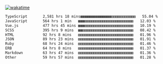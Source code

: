 [![wakatime](https://wakatime.com/badge/user/8b62041e-d91c-42f5-bf28-a8e61da65a75.svg?style=for-the-badge)](https://wakatime.com/@8b62041e-d91c-42f5-bf28-a8e61da65a75)

<!--START_SECTION:waka-->

```txt
TypeScript       2,581 hrs 18 mins▦▦▦▦▦▦▦▦▦▦▦▦▦▦▤▤▤▤▤▤▤▤▤▤▤   55.04 %
JavaScript       564 hrs 1 min   ▦▦▦▤▤▤▤▤▤▤▤▤▤▤▤▤▤▤▤▤▤▤▤▤▤   12.03 %
Vue.js           477 hrs 45 mins ▦▦▦▤▤▤▤▤▤▤▤▤▤▤▤▤▤▤▤▤▤▤▤▤▤   10.19 %
SCSS             395 hrs 9 mins  ▦▦▤▤▤▤▤▤▤▤▤▤▤▤▤▤▤▤▤▤▤▤▤▤▤   08.42 %
HTML             92 hrs 8 mins   ▤▤▤▤▤▤▤▤▤▤▤▤▤▤▤▤▤▤▤▤▤▤▤▤▤   01.96 %
JSON             89 hrs 23 mins  ▤▤▤▤▤▤▤▤▤▤▤▤▤▤▤▤▤▤▤▤▤▤▤▤▤   01.91 %
Ruby             68 hrs 24 mins  ▤▤▤▤▤▤▤▤▤▤▤▤▤▤▤▤▤▤▤▤▤▤▤▤▤   01.46 %
ERB              64 hrs 8 mins   ▤▤▤▤▤▤▤▤▤▤▤▤▤▤▤▤▤▤▤▤▤▤▤▤▤   01.37 %
Markdown         63 hrs 47 mins  ▤▤▤▤▤▤▤▤▤▤▤▤▤▤▤▤▤▤▤▤▤▤▤▤▤   01.36 %
Other            59 hrs 57 mins  ▤▤▤▤▤▤▤▤▤▤▤▤▤▤▤▤▤▤▤▤▤▤▤▤▤   01.28 %
```

<!--END_SECTION:waka-->
